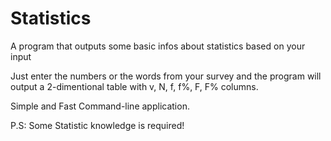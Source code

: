# Statistics
A program that outputs some basic infos about statistics based on your input

Just enter the numbers or the words from your survey and the program will output a 2-dimentional table with v, N, f, f%, F, F% columns.

Simple and Fast Command-line application.

P.S: Some Statistic knowledge is required!
